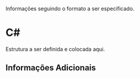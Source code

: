 Informações seguindo o formato a ser especificado.

# C#

Estrutura a ser definida e colocada aqui.

## Informações Adicionais
